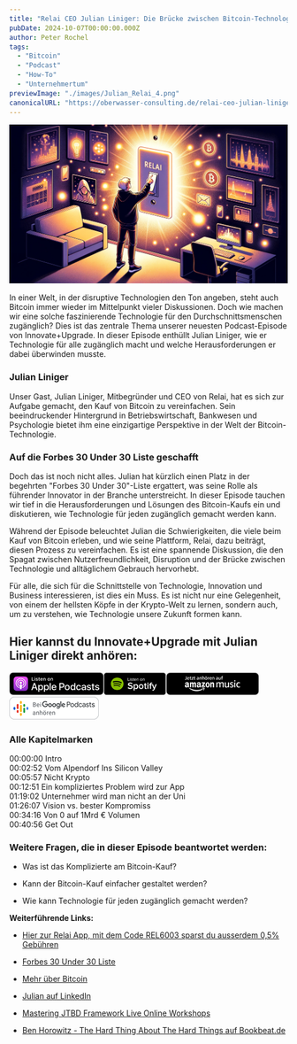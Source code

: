 ```yaml
---
title: "Relai CEO Julian Liniger: Die Brücke zwischen Bitcoin-Technologie und Mensch"
pubDate: 2024-10-07T00:00:00.000Z
author: Peter Rochel
tags:
  - "Bitcoin"
  - "Podcast"
  - "How-To"
  - "Unternehmertum"
previewImage: "./images/Julian_Relai_4.png"
canonicalURL: "https://oberwasser-consulting.de/relai-ceo-julian-liniger-die-bruecke-zwischen-bitcoin-technologie-und-mensch"
---
```


![Julian Liniger CEO von Relai über Kundenbedürfnisse und das Gründen](images/Julian_Relai_4.png)

In einer Welt, in der disruptive Technologien den Ton angeben, steht auch Bitcoin immer wieder im Mittelpunkt vieler Diskussionen. Doch wie machen wir eine solche faszinierende Technologie für den Durchschnittsmenschen zugänglich? Dies ist das zentrale Thema unserer neuesten Podcast-Episode von Innovate+Upgrade. In dieser Episode enthüllt Julian Liniger, wie er Technologie für alle zugänglich macht und welche Herausforderungen er dabei überwinden musste.

### Julian Liniger

Unser Gast, Julian Liniger, Mitbegründer und CEO von Relai, hat es sich zur Aufgabe gemacht, den Kauf von Bitcoin zu vereinfachen. Sein beeindruckender Hintergrund in Betriebswirtschaft, Bankwesen und Psychologie bietet ihm eine einzigartige Perspektive in der Welt der Bitcoin-Technologie.

### Auf die Forbes 30 Under 30 Liste geschafft

Doch das ist noch nicht alles. Julian hat kürzlich einen Platz in der begehrten "Forbes 30 Under 30"-Liste ergattert, was seine Rolle als führender Innovator in der Branche unterstreicht. In dieser Episode tauchen wir tief in die Herausforderungen und Lösungen des Bitcoin-Kaufs ein und diskutieren, wie Technologie für jeden zugänglich gemacht werden kann.

Während der Episode beleuchtet Julian die Schwierigkeiten, die viele beim Kauf von Bitcoin erleben, und wie seine Plattform, Relai, dazu beiträgt, diesen Prozess zu vereinfachen. Es ist eine spannende Diskussion, die den Spagat zwischen Nutzerfreundlichkeit, Disruption und der Brücke zwischen Technologie und alltäglichem Gebrauch hervorhebt.

Für alle, die sich für die Schnittstelle von Technologie, Innovation und Business interessieren, ist dies ein Muss. Es ist nicht nur eine Gelegenheit, von einem der hellsten Köpfe in der Krypto-Welt zu lernen, sondern auch, um zu verstehen, wie Technologie unsere Zukunft formen kann.

## Hier kannst du Innovate+Upgrade mit Julian Liniger direkt anhören:

[![](images/listen-on-apple-podcast.png)](https://podcasts.apple.com/us/podcast/relai-ceo-julian-liniger-die-br%C3%BCcke-zwischen-bitcoin/id1354901024?i=1000630559244)[![](images/listen-on-spotify.png)](https://open.spotify.com/episode/3J3omKY9azRnHMCZOTs53q?si=6Vg9re0aRyqzumaLRxf7Mg)[![](images/ListenOn_AmazonMusic_button_Black_RGB_5X_DE-300x73.png)](https://music.amazon.de/podcasts/4838bd28-7b97-4912-80cb-de39a6c75654/episodes/c6a5e214-aee0-448f-895b-f3bc5b472786/innovate-upgrade-relai-ceo-julian-liniger-die-br%C3%BCcke-zwischen-bitcoin-technologie-und-mensch)[![jobs to be done podcast](images/DE_Google_Podcasts_Badge_8x-300x76.png)](https://podcasts.google.com/feed/aHR0cHM6Ly96dW04cnkucG9kY2FzdGVyLmRlL29iZXJ3YXNzZXIucnNz/episode/cG9kLTRlMTQxNzUzNWMxYTE0NmFhNDQzNGJlZDE4?sa=X&ved=0CAUQkfYCahcKEwjoqP_4iuWBAxUAAAAAHQAAAAAQAg)

### Alle Kapitelmarken

00:00:00 Intro<br>
00:02:52 Vom Alpendorf Ins Silicon Valley<br>
00:05:57 Nicht Krypto<br>
00:12:51 Ein kompliziertes Problem wird zur App<br>
01:19:02 Unternehmer wird man nicht an der Uni<br>
01:26:07 Vision vs. bester Kompromiss<br>
00:34:16 Von 0 auf 1Mrd € Volumen<br>
00:40:56 Get Out

### Weitere Fragen, die in dieser Episode beantwortet werden:

- Was ist das Komplizierte am Bitcoin-Kauf?

- Kann der Bitcoin-Kauf einfacher gestaltet werden?

- Wie kann Technologie für jeden zugänglich gemacht werden?

**Weiterführende Links:**

- [Hier zur Relai App, mit dem Code REL6003 sparst du ausserdem 0,5% Gebühren](https://relai.me/download)

- [Forbes 30 Under 30 Liste](https://www.forbes.at/artikel/julian-liniger.html)

- [Mehr über Bitcoin](https://oberwasser-consulting.de/was-ist-bitcoin/)

- [Julian auf LinkedIn](https://www.linkedin.com/in/julianliniger/)

- [Mastering JTBD Framework Live Online Workshops](https://oberwasser-consulting.de/veranstaltungen/mastering-jobs-to-be-done-online-workshop-deutschland/)

- [Ben Horowitz - The Hard Thing About The Hard Things auf Bookbeat.de](https://www.bookbeat.de/buch/the-hard-thing-about-hard-things-35744)
